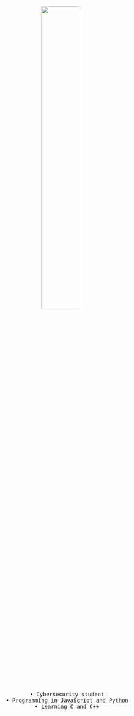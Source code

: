 <div align="center">
<img src="https://readme-typing-svg.demolab.com/?font=Roboto+Slab&pause=1000&color=0e37eff&center=true&random=true&lines=Cybersécurity+Student+self-taught;Javascript+%26+Python+Developer;Study+C+%26+C**%20Language" width="45%" />
<br><br>
<pre>
    • Cybersecurity student
    • Programming in JavaScript and Python
    • Learning C and C++
</pre>
</div>

